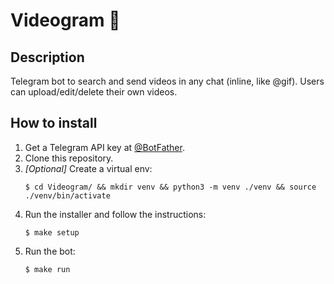 # Videogram 🤖
## Description
Telegram bot to search and send videos in any chat (inline, like @gif). Users can upload/edit/delete their own videos.

## How to install
1. Get a Telegram API key at [@BotFather](https://t.me/botfather).
2. Clone this repository.
3. *[Optional]* Create a virtual env:
   ```
   $ cd Videogram/ && mkdir venv && python3 -m venv ./venv && source ./venv/bin/activate
   ```
4. Run the installer and follow the instructions:
   ```
   $ make setup
   ```
5. Run the bot:
   ```
   $ make run
   ```
